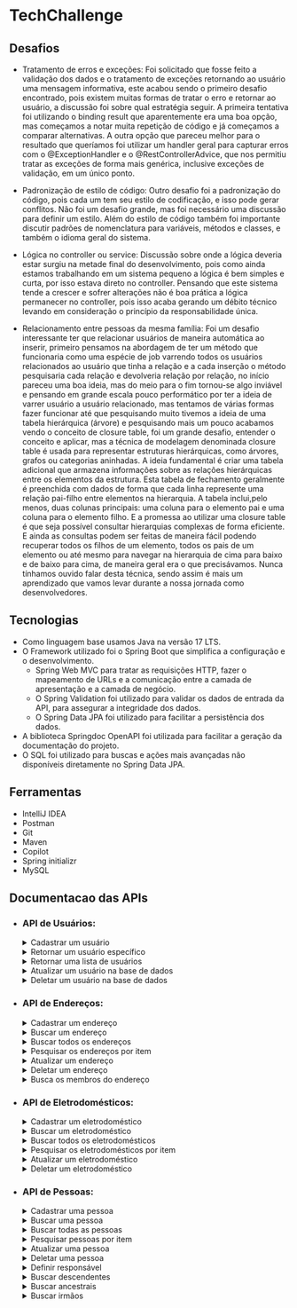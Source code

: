 # TechChallenge

## Desafios

- Tratamento de erros e exceções:
  Foi solicitado que fosse feito a validação dos dados e o tratamento de exceções retornando ao usuário uma mensagem informativa,
  este acabou sendo o primeiro desafio encontrado, pois existem muitas formas de tratar o erro e retornar ao usuário, a discussão foi sobre qual estratégia seguir.
  A primeira tentativa foi utilizando o binding result que aparentemente era uma boa opção, mas começamos a notar muita repetição de código e já começamos a comparar alternativas.
  A outra opção que pareceu melhor para o resultado que queríamos foi utilizar um handler geral para capturar erros com o @ExceptionHandler e o @RestControllerAdvice,
  que nos permitiu tratar as exceções de forma mais genérica, inclusive exceções de validação, em um único ponto.

- Padronização de estilo de código:
  Outro desafio foi a padronização do código, pois cada um tem seu estilo de codificação, e isso pode gerar conflitos. Não foi um desafio grande, mas foi necessário uma discussão para definir um estilo.
  Além do estilo de código também foi importante discutir padrões de nomenclatura para variáveis, métodos e classes, e também o idioma geral do sistema.

- Lógica no controller ou service:
  Discussão sobre onde a lógica deveria estar surgiu na metade final do desenvolvimento, pois como ainda estamos trabalhando em um sistema pequeno a lógica é bem simples e curta, por isso estava direto no controller.
  Pensando que este sistema tende a crescer e sofrer alterações não é boa prática a lógica permanecer no controller, pois isso acaba gerando um débito técnico levando em consideração o princípio da responsabilidade única.

- Relacionamento entre pessoas da mesma família:
  Foi um desafio interessante ter que relacionar usuários de maneira automática ao inserir, primeiro pensamos na abordagem de ter um método que funcionaria como uma espécie de job varrendo todos os usuários relacionados ao usuário que tinha a relação
  e a cada inserção o método pesquisaria cada relação e devolveria relação por relação, no início pareceu uma boa ideia, mas do meio para o fim tornou-se algo inviável e pensando em grande escala pouco performático por ter a ideia de
  varrer usuário a usuário relacionado, mas tentamos de várias formas fazer funcionar até que pesquisando muito tivemos a ideia de uma tabela hierárquica (árvore) e pesquisando mais um pouco acabamos vendo o conceito de closure table,
  foi um grande desafio, entender o conceito e aplicar, mas a técnica de modelagem denominada closure table é usada para representar estruturas hierárquicas, como árvores, grafos ou categorias aninhadas. A ideia fundamental é criar uma tabela
  adicional que armazena informações sobre as relações hierárquicas entre os elementos da estrutura. Esta tabela de fechamento geralmente é preenchida com dados de forma que cada linha represente uma relação pai-filho entre elementos na hierarquia.
  A tabela inclui,pelo menos, duas colunas principais: uma coluna para o elemento pai e uma coluna para o elemento filho. E a promessa ao utilizar uma closure table é que seja possível consultar hierarquias complexas de forma eficiente.
  E ainda as consultas podem ser feitas de maneira fácil podendo recuperar todos os filhos de um elemento, todos os pais de um elemento ou até mesmo para navegar na hierarquia de cima para baixo e de baixo para cima, de maneira geral era o que precisávamos.
  Nunca tínhamos ouvido falar desta técnica, sendo assim é mais um aprendizado que vamos levar durante a nossa jornada como desenvolvedores.

## Tecnologias

- Como linguagem base usamos Java na versão 17 LTS.
- O Framework utilizado foi o Spring Boot que simplifica a configuração e o desenvolvimento.
    - Spring Web MVC para tratar as requisições HTTP, fazer o mapeamento de URLs e a comunicação entre a camada de apresentação e a camada de negócio.
    - O Spring Validation foi utilizado para validar os dados de entrada da API, para assegurar a integridade dos dados.
    - O Spring Data JPA foi utilizado para facilitar a persistência dos dados.
- A biblioteca Springdoc OpenAPI foi utilizada para facilitar a geração da documentação do projeto.
- O SQL foi utilizado para buscas e ações mais avançadas não disponíveis diretamente no Spring Data JPA.

## Ferramentas

- IntelliJ IDEA
- Postman
- Git
- Maven
- Copilot
- Spring initializr
- MySQL

## Documentacao das APIs

- ### API de Usuários:

  <details>
    <summary>Cadastrar um usuário</summary>

    - POST: http://localhost:8080/users/
      - Request:
        ```bash
          curl -X POST 'localhost:8080/users' -H 'Content-Type: application/json' \
          --data '{
              "name": "João Augusto de Oliveira",
              "birthDate": "1975-06-25",
              "gender": "MALE"
          }'
        ```
      - Response 201:
        ```json
          {
            "id": 1,
            "name": "Sergio Bezerra da Silva",
            "birthDate": "1974-05-25",
            "gender": "MALE"
          }
        ```
      - Response 400:
        ```json
          {
            "name": "tamanho deve ser entre 1 e 255",
            "birthDate": "não deve ser nulo"
          }
        ```
  </details>

  <details>  
	  <summary>Retornar um usuário específico</summary>

    - GET: http://localhost:8080/users/{id} *(id do usuário buscado)*
      - Request:
        ```bash
          curl -X GET 'http://localhost:8080/users/2'
        ```
      - Response 200:
        ```json
          {
            "id": 1,
            "name": "Sergio Bezerra da Silva",
            "birthDate": "1974-05-25",
            "gender": "MALE"
          }
        ```
      - Response 404:
        ```json
          {
            "error": "User id: 1 not found."
          }
        ```
  </details>

  <details>
    <summary>Retornar uma lista de usuários</summary>

    - GET: http://localhost:8080/users
      - Request:
        ```bash
          curl -X GET 'http://localhost:8080/users'
        ```
      - Response 200:
        ```json
          [
            {
              "id": 1,
              "name": "Sergio Bezerra da Silva",
              "birthDate": "1974-05-25",
              "gender": "MALE"
            }
          ]
        ```
  </details>

  <details>
    <summary>Atualizar um usuário na base de dados</summary>

    - PUT: http://localhost:8080/users/{id} *(id do usuário a ser atualizdo)*
      - Request:
        ```bash
          curl -X PUT 'localhost:8080/users/3' \
          -H 'Content-Type: application/json' \
          --data '{  
                  "name": "Sergio Oliveira da Silva",
                  "birthDate": "1974-05-25",
                  "gender": "MALE"
                }'
        ```
      - Response 200:
        ```json
          {
            "id": 1,
            "name": "Sergio da Silva",
            "birthDate": "1974-05-25",
            "gender": "MALE"
          }
        ```
      - Response 400:
        ```json
          {
            "name": "tamanho deve ser entre 1 e 255",
            "birthDate": "não deve ser nulo"
          }
        ```
      - Response 404:
        ```json
          {
            "error": "User id: 2 not found."
          }
        ```
  </details>
  
  <details>
    <summary>Deletar um usuário na base de dados</summary>
    
    - DELETE: http://localhost:8080/users/{id} *(id do usuário a ser deletado)*
      - Request
        ```bash
          curl -X DELETE 'http://localhost:8080/users/3'
        ```
      - Response 204
        ```json
          {}
        ```
      - Response 404:
        ```json
          {
            "error": "User id: 3 not found."
          }
        ```
  </details>    
  
- ### API de Endereços:

  <details>
	  <summary>Cadastrar um endereço</summary>

    - POST: http://localhost:8080/addresses
      - Request:
        ```bash
          curl -X POST 'localhost:8080/addresses' \
          -H 'Content-Type: application/json' \
          --data '{
              "userId": 1,
              "street": "Rua dos Bobos",
              "number": "0",
              "neighborhood": "Vila Pompéia",
              "city": "São Paulo",
              "state": "SP"
          }'
        ```
      - Response 201:
        ```json
          {
            "id": 1,
            "street": "Rua dos Bobos",
            "number": "0",
            "neighborhood": "Vila Pompéia",
            "city": "São Paulo",
            "state": "SP",
            "user": {
                "id": 1,
                "name": "Sergio Bezerra da Silva",
                "birthDate": "1974-05-25",
                "gender": "MALE"
            },
            "people": []
          }
        ```
      - Response 400:
        ```json
          {
            "number": "Number is required",
            "city": "City is required",
            "street": "Street is mandatory",
            "state": "State is required",
            "neighborhood": "Neighborhood is required",
            "userId": "User is mandatory"
          }
        ```
      - Response 404:
        ```json
          {
            "error": "Address id: 3 not found."
          }
        ```

  </details>

  <details>
    <summary>Buscar um endereço</summary>

    - GET: http://localhost:8080/addresses/{id} *(id do endereço buscado)*
      - Request:
        ```bash
          curl -X GET 'localhost:8080/addresses/1'
        ```
      - Response 200:
        ```json
          {
            "id": 3,
            "street": "Rua dos Bobos",
            "number": "0",
            "neighborhood": "Vila Pompéia",
            "city": "São Paulo",
            "state": "SP"
          }
        ```
      - Response 404:
        ```json
          {
            "error": "Address id: 3 not found."
          }
        ```
  </details>

  <details>
    <summary>Buscar todos os endereços</summary>

    - GET: http://localhost:8080/addresses
      - Request:
        ```bash
          curl -X GET 'localhost:8080/addresses'
        ```
      - Response 200:
        ```json
        [
          {
            "id": 1,
            "street": "Rua dos Bobos",
            "number": "0",
            "neighborhood": "Vila Pompéia",
            "city": "São Paulo",
            "state": "SP"
          },
          {
            "id": 2,
            "street": "Rua dos dois",
            "number": "1",
            "neighborhood": "Vila Pompéia",
            "city": "São Paulo",
            "state": "SP"
          }
        ]
        ```
  </details>

  <details>
    <summary>Pesquisar os endereços por item</summary>

    - POST: http://localhost:8080/addresses/search
      - Request:
        ```bash
          curl -X POST 'localhost:8080/addresses/search' \
        -H 'Content-Type: application/json' \
        --data '{
            "street": "bobos",
            "number": "",
            "neighborhood": "",
            "city": "",
            "state": ""
        }'
        ```
      - Response 200:
        ```json
        [
          {
            "id": 1,
            "street": "Rua dos Bobos",
            "number": "0",
            "neighborhood": "Vila Pompéia",
            "city": "São Paulo",
            "state": "SP"
          },
          {
            "id": 2,
            "street": "Rua dos dois",
            "number": "1",
            "neighborhood": "Vila Pompéia",
            "city": "São Paulo",
            "state": "SP"
          }
        ]
        ```
      - Response 404:
        ```json
          {
            "error": "Address id: 3 not found."
          }
        ```
  </details>

  <details>
    <summary>Atualizar um endereço</summary>

    - PUT: http://localhost:8080/addresses/{id} *(id do endereço a ser atualizado)*
      - Request:
        ```bash
          curl -X PUT 'localhost:8080/addresses/1' \
          -H 'Content-Type: application/json' \
          --data '{
              "street": "Rua dos Bobos",
              "number": "00",
              "neighborhood": "Vila Pompéia",
              "city": "São Paulo",
              "state": "SP"
          }'
        ```
      - Response 200:
        ```json        
          {
            "id": 1,
            "street": "Rua dos Bobos",
            "number": "00",
            "neighborhood": "Vila Pompéia",
            "city": "São Paulo",
            "state": "SP"
          }
        ```
      - Response 404:
        ```json
          {
            "error": "Address id: 3 not found."
          }
        ```
  </details>

  <details>
    <summary>Deletar um endereço</summary>

    - DELETE: http://localhost:8080/addresses/{id} *(id do endereço a ser deletado)*
      - Request:
        ```bash
          curl -X DELETE 'localhost:8080/addresses/1'
        ```
      - Response 204:
        ```json
          {}
        ```
      - Response 404:
        ```json
          {
            "error": "Address id: 3 not found."
          }
        ```      
  </details>

  <details>
    <summary>Busca os membros do endereço</summary>

    - GET: http://localhost:8080/addresses/1/members
      - Request:
        ```bash
          curl -X GET 'http://localhost:8080/addresses/1/members'
        ```
      - Response 200:
        ```json
        [
          {
            "id": 1,
            "street": "Rua dos Bobos",
            "number": "0",
            "neighborhood": "Vila Pompéia",
            "city": "São Paulo",
            "state": "SP"
          },
          {
            "id": 2,
            "street": "Rua dos dois",
            "number": "1",
            "neighborhood": "Vila Pompéia",
            "city": "São Paulo",
            "state": "SP"
          }
        ]
        ```
      - Response 404:
        ```json
          {
            "error": "Address id: 3 not found."
          }
        ```
  </details>
  
  

- ### API de Eletrodomésticos:

  <details>
    <summary>Cadastrar um eletrodoméstico</summary>

    - POST: http://localhost:8080/appliances/
      - Request:
        ```bash
          curl -X POST 'localhost:8080/appliances' \
          -H 'Content-Type: application/json' \
          --data '{
              "name": "Refrigerador dummie",
              "brand": "alta fridge",
              "model": "UVNANO",
              "potencyInWatts":5200,
              "voltage": "ONE_HUNDRED_TWENTY_SEVEN",
              "addressId": 1
          }'
        ```
      - Response 201:
        ```json
        {
          "id": 2,
          "name": "Refrigerador dummie",
          "brand": "alta fridge",
          "model": "UVNANO",
          "potencyInWatts": 5200,
          "voltage": "ONE_HUNDRED_TWENTY_SEVEN"
        }
        ```
      - Response 400
        ```json
          {
            "name": "não deve estar em branco",
            "brand": "não deve estar em branco",
            "addressId": "não deve ser nulo"
          }
        ```
  </details>
  <details>
    <summary>Buscar um eletrodoméstico</summary>

    - GET: http://localhost:8080/appliances/{id} *(id do endereço buscado)*
      - Request
        ```bash
          curl -X GET 'localhost:8080/appliances/1'
        ```
      - Response 200
        ```json
          {
            "id": 1,
            "name": "Refrigerador dummie",
            "brand": "alta fridge",
            "model": "UVNANO",
            "potencyInWatts": 5200,
            "voltage": "ONE_HUNDRED_TWENTY_SEVEN"
          }
        ```
      - Response 404
        ```json
          {
            "error": "Appliance id: 14 not found."
          }
        ```
  </details>
  <details>
    <summary>Buscar todos os eletrodomésticos</summary>

    - GET: http://localhost:8080/appliances
      - Request:
        ```bash
          curl -X GET 'localhost:8080/appliances'
        ```
      - Response 200
        ```json
          [
            {
              "id": 1,
              "name": "Refrigerador dummie",
              "brand": "alta fridge",
              "model": "UVNANO",
              "potencyInWatts": 5200,
              "voltage": "ONE_HUNDRED_TWENTY_SEVEN"
            },
            {
              "id": 2,
              "name": "Refrigerador dummie",
              "brand": "alta fridge",
              "model": "UVNANO",
              "potencyInWatts": 5200,
              "voltage": "ONE_HUNDRED_TWENTY_SEVEN"
            }
          ]
        ```
  </details>
  <details>
    <summary>Pesquisar os eletrodomésticos por item</summary>

    - POST: http://localhost:8080/appliances/search
      - Request:
        ```bash
          curl -X POST 'localhost:8080/appliances/search' \
          -H 'Content-Type: application/json' \
          --data '{
              "name": "Refrigerador",
              "brand": "",
              "model": "UVNANO"
          }'
        ```
      - Response 200:
        ```json
          [
            {
              "id": 1,
              "street": "Rua dos Bobos",
              "number": "0",
              "neighborhood": "Vila Pompéia",
              "city": "São Paulo",
              "state": "SP"
            },
            {
              "id": 2,
              "street": "Rua dos dois",
              "number": "1",
              "neighborhood": "Vila Pompéia",
              "city": "São Paulo",
              "state": "SP"
            }
          ]
        ```
      - Response 404
        ```json
          {
            "error": "Appliance id: 14 not found."
          }
        ```
  </details>
  <details>
    <summary>Atualizar um eletrodoméstico</summary>

    - PUT: http://localhost:8080/appliances/{id} *(id do eletrodoméstico a ser atualizado)*
      - Request:
        ```bash
          curl -X PUT 'localhost:8080/appliances/1' \
          -H 'Content-Type: application/json' \
          --data '{
              "name": "Lavadora Lavanada",
              "brand": "Suggatudo",
              "model": "LGPD",
              "potencyInWatts": 2000,
              "voltage": "BIVOLT"
          }'
        ```
      - Response 200:
        ```json
          {
            "id": 1,
            "name": "Lavadora Lavanada",
            "brand": "Suggatudo",
            "model": "LGPD",
            "potencyInWatts": 2000,
            "voltage": "BIVOLT"
          }
        ```
      - Response 404
        ```json
          {
            "error": "Appliance id: 1 not found."
          }
        ```
  </details>
  <details>
    <summary>Deletar um eletrodoméstico</summary>

    - DELETE: http://localhost:8080/appliances/{id} *(id do eletrodoméstico a ser deletado)*
        - Exemplo de requisição:
          ```bash
            curl -X DELETE 'localhost:8080/appliances/1'
          ```
        - Exemplo de retorno em caso de sucesso:
          ```json
            {}
          ```
        - Response 404
          ```json
            {
              "error": "Appliance id: 1 not found."
            }
          ```
  </details>

- ### API de Pessoas:

  <details>
    <summary>Cadastrar uma pessoa</summary>

    - POST: http://localhost:8080/people/
      - Request:
        ```bash
          curl -X POST 'localhost:8080/people' \
          -H 'Content-Type: application/json' \
          --data '{
              "name": "Sergio Bezerra da Silva",
              "birthDate": "1974-05-25",
              "gender": "MALE",
              "addressesIds": [1],
              "userId": 1
          }'
        ```
      - Response 201:
        ```json
          {
            "id": 1,
            "name": "Sergio Bezerra da Silva",
            "birthDate": "1974-05-25",
            "gender": "MALE"
          }
        ```
      - Response 400
        ```json
          {
            "name": "não deve ser nulo",
            "birthDate": "não deve ser nulo"
          }
        ```
  </details>
  <details>
    <summary>Buscar uma pessoa</summary>

    - GET: http://localhost:8080/people/{id}  *(id da pessoa buscada)*
      - Request:
        ```bash
          curl -X GET 'localhost:8080/people/1'
        ```
      - Response 200:
        ```json
          {
            "id": 2,
            "name": "Sergio Bezerra da Silva",
            "birthDate": "1974-05-25",
            "gender": "MALE"
          }
        ```
      - Response 404:
        ```json
          {
            "error": "Person id: 10 not found."
          }
        ```
  </details>
  <details>
    <summary>Buscar todas as pessoas</summary>
    
    - GET: http://localhost:8080/people
      - Request:
        ```bash
          curl -X GET 'localhost:8080/people'
        ```
      - Exemplo de retorno em caso de sucesso:
        ```json
          [
            {
              "id": 1,
              "name": "Sergio Bezerra da Silva",
              "birthDate": "1974-05-25",
              "gender": "MALE"
            },
            {
              "id": 2,
              "name": "Sergio Bezerra da Silva",
              "birthDate": "1974-05-25",
              "gender": "MALE"
            }
          ]
        ```
  </details>

  <details>
    <summary>Pesquisar pessoas por item</summary>

    - POST: http://localhost:8080/people/search
      - Request:
        ```bash
          curl -X POST 'localhost:8080/people/search' \
          -H 'Content-Type: application/json' \
          --data '{
              "userId": 1,
              "name": "",
              "gender": "MALE"
          }'
        ```
      - Response 200:
        ```json
          [
            {
              "id": 1,
              "street": "Rua dos Bobos",
              "number": "0",
              "neighborhood": "Vila Pompéia",
              "city": "São Paulo",
              "state": "SP"
            },
            {
              "id": 2,
              "street": "Rua dos dois",
              "number": "1",
              "neighborhood": "Vila Pompéia",
              "city": "São Paulo",
              "state": "SP"
            }
          ]
        ```
  </details>
  <details>
    <summary>Atualizar uma pessoa</summary>

    - PUT: http://localhost:8080/people/{id}  *(id da pessoa a ser atualizada)*
        - Request:
          ```bash
            curl -X PUT 'localhost:8080/people/1' \
            -H 'Content-Type: application/json' \
            --data '{
                "name": "Sergio Bezerra Oliveira",
                "birthDate": "1974-05-25",
                "gender": "MALE"
            }'
          ```
        - Response 200:
          ```json
            {
              "id": 2,
              "name": "Sergio Bezerra Oliveira",
              "birthDate": "1974-05-25",
              "gender": "MALE"
            }
          ```
        - Response 400:
          ```json
            {
              "addressesIds": "não deve estar vazio",
              "name": "não deve ser nulo",
              "userId": "não deve ser nulo",
              "birthDate": "não deve ser nulo"
            }
          ```
        - Response 404:
          ```json
            {
              "error": "Person id: 10 not found."
            }
          ```
  </details>
  <details>
    <summary>Deletar uma pessoa</summary>

    - DELETE: http://localhost:8080/people/{id}  *(id da pessoa a ser deletada)*
      - Request:
        ```bash
          curl -X DELETE 'localhost:8080/people/1'
        ```
      - Response 204:
        ```json
          {}
        ```
      - Response 404:
        ```json
          {
            "error": "Person id: 10 not found."
          }
        ```
  </details>
  <details>
    <summary>Definir responsável</summary>

    - POST: http://localhost:8080/people/{personId}/parent/{parentId}
        - {personId}: id do filho
        - {parentId}: id do responsável
          - Request:
            ```bash
              curl -X POST 'http://localhost:8080/people/2/parent/1'
            ```
          - Response 200:
            ```json
              {
                "id": 2,
                "name": "Luiz Inacio",
                "birthDate": "1971-09-03",
                "gender": "MALE",
                "relatedUser": {
                  "id": 1,
                  "name": "Sergio Bezerra da Silva",
                  "birthDate": "1974-05-25",
                  "gender": "MALE"
                },
                "addresses": [
                  {
                    "id": 1,
                    "street": "Rua dos Bobos",
                    "number": "0",
                    "neighborhood": "Vila Pompéia",
                    "city": "São Paulo",
                    "state": "SP"
                  }
                ]
              }            
            ```
          - Respomse 404:
            ```json
              {
                "error": "Person id: 5 not found."
              }            
            ```
  </details>
  <details>
    <summary>Buscar descendentes</summary>
    
    - POST: http://localhost:8080/people/{id}/descendants
      - {id}: id do responsável
        - Request:
          ```bash
            curl -X GET 'http://localhost:8080/people/1/descendants'
          ```
        - Response 200:
            ```json
            {
              "id": 1,
              "name": "Sergio Bezerra da Silva",
              "birthDate": "1974-05-25",
              "gender": "MALE",
              "familyMembers": {
                "SON": [
                  {
                    "id": 2,
                    "name": "Luiz Inacio",
                    "birthDate": "1971-09-03",
                    "gender": "MALE"
                  }
                ]
              }
            }
            ```
        - Respomse 404:
            ```json
              {
                "error": "Person id: 5 not found."
              }            
            ```
  </details>
  <details>
    <summary>Buscar ancestrais</summary>

    - POST: http://localhost:8080/people/{id}/ancestors
      - {id}: id do descendente
        - Request:
          ```bash
            curl -X GET 'http://localhost:8080/people/2/ancestors'
          ```
        - Response 200:
          ```json
            {
              "id": 2,
              "name": "Luiz Inacio",
              "birthDate": "1971-09-03",
              "gender": "MALE",
              "familyMembers": {
                "PARENT": [
                  {
                    "id": 1,
                    "name": "Sergio Bezerra da Silva",
                    "birthDate": "1974-05-25",
                    "gender": "MALE"
                  }
                ]
              }
            }
          ```
        - Respomse 404:
            ```json
              {
                "error": "Person id: 5 not found."
              }            
            ```
  </details>
  <details>
    <summary>Buscar irmãos</summary>

    - POST: http://localhost:8080/people/{id}/brothers
      - {id}: id da pessoa
        - Request:
          ```bash
            curl -X GET 'http://localhost:8080/people/2/brothers'
          ```
        - Response 200:
          ```json
            {
              "id": 2,
              "name": "Luiz Inacio",
              "birthDate": "1971-09-03",
              "gender": "MALE",
              "familyMembers": {
                "BROTHER": [
                  {
                    "id": 3,
                    "name": "Luiz Terceiro",
                    "birthDate": "1971-09-13",
                    "gender": "MALE"
                  }
                ]
              }
            }
          ```
        - Response 404:
            ```json
              {
                "error": "Person id: 5 not found."
              }            
            ```
  </details>

